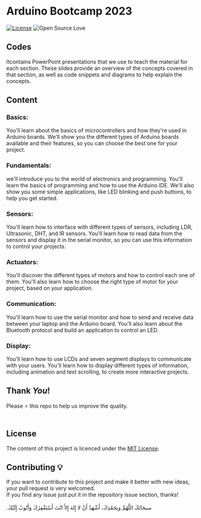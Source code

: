 # Arduino Bootcamp 2023
[![License](https://img.shields.io/badge/License-MIT-blue.svg)](LICENSE)
![Open Source Love](https://badges.frapsoft.com/os/v1/open-source.svg?v=102)


## Codes
Itcontains PowerPoint presentations that we use to teach the material for each section. These slides provide an overview of the concepts covered in that section, as well as code snippets and diagrams to help explain the concepts.

## Content

### Basics: 
You'll learn about the basics of microcontrollers and how they're used in Arduino boards. We'll show you the different types of Arduino boards available and their features, so you can choose the best one for your project.

### Fundamentals: 
we'll introduce you to the world of electronics and programming. You'll learn the basics of programming and how to use the Arduino IDE. We'll also show you some simple applications, like LED blinking and push buttons, to help you get started.

### Sensors:
You'll learn how to interface with different types of sensors, including LDR, Ultrasonic, DHT, and IR sensors. You'll learn how to read data from the sensors and display it in the serial monitor, so you can use this information to control your projects.

### Actuators:
You'll discover the different types of motors and how to control each one of them. You'll also learn how to choose the right type of motor for your project, based on your application.

### Communication:
You'll learn how to use the serial monitor and how to send and receive data between your laptop and the Arduino board. You'll also learn about the Bluetooth protocol and build an application to control an LED.

### Display:
You'll learn how to use LCDs and seven segment displays to communicate with your users. You'll learn how to display different types of information, including animation and text scrolling, to create more interactive projects.


## Thank _You_!
Please :star: this repo to help us improve the quality.
<br><br>


## License
The content of this project is licenced under the [MIT License](../LICENSE).

## Contributing 💡
If you want to contribute to this project and make it better with new ideas, your pull request is very welcomed.<br>
If you find any issue just put it in the repository issue section, thanks!<br><br>
.سبحَانَكَ اللَّهُمَّ وَبِحَمْدِكَ، أَشْهَدُ أَنْ لا إِلهَ إِلأَ انْتَ أَسْتَغْفِرُكَ وَأَتْوبُ إِلَيْكَ
